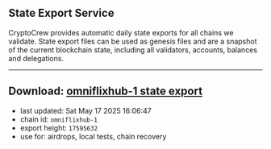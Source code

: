 ## State Export Service
CryptoCrew provides automatic daily state exports for all chains we validate. State export files can be used as genesis files and are a snapshot of the current blockchain state, including all validators, accounts, balances and delegations.

---
**Download: [omniflixhub-1 state export](https://dl-eu2.ccvalidators.com/SERVICE/omniflixhub/omniflixhub-1_export_17595632.json)**
---

- last updated: Sat May 17 2025 16:06:47
- chain id: `omniflixhub-1`
- export height: `17595632`
- use for: airdrops, local tests, chain recovery
